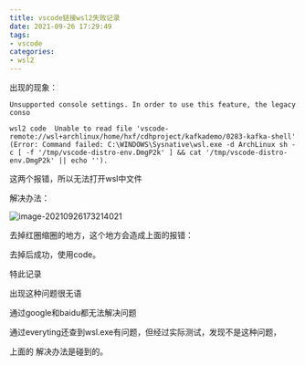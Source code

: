 ```yaml
---
title: vscode链接wsl2失败记录
date: 2021-09-26 17:29:49
tags:
- vscode
categories: 
- wsl2
---
```


出现的现象：

```
Unsupported console settings. In order to use this feature, the legacy conso
```



```
wsl2 code  Unable to read file 'vscode-remote://wsl+archlinux/home/hxf/cdhproject/kafkademo/0283-kafka-shell' (Error: Command failed: C:\WINDOWS\Sysnative\wsl.exe -d ArchLinux sh -c [ -f '/tmp/vscode-distro-env.DmgP2k' ] && cat '/tmp/vscode-distro-env.DmgP2k' || echo '').
```

这两个报错，所以无法打开wsl中文件

解决办法：

![image-20210926173214021](https://gitee.com/hxf88/imgrepo/raw/master/img/image-20210926173214021.png)

去掉红圈缩圈的地方，这个地方会造成上面的报错：

去掉后成功，使用code。

特此记录

出现这种问题很无语

通过google和baidu都无法解决问题

通过everyting还查到wsl.exe有问题，但经过实际测试，发现不是这种问题，

上面的 解决办法是碰到的。

